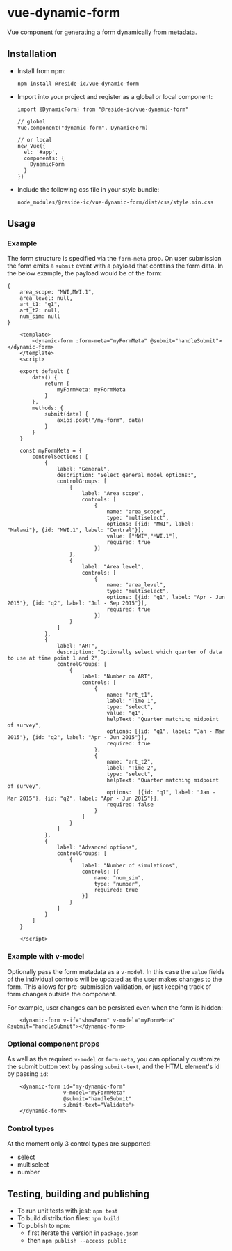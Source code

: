 # vue-dynamic-form
Vue component for generating a form dynamically from metadata.

## Installation
* Install from npm:
  ```
  npm install @reside-ic/vue-dynamic-form
  ```
* Import into your project and register as a global or local component:
  ```
  import {DynamicForm} from "@reside-ic/vue-dynamic-form"
  
  // global
  Vue.component("dynamic-form", DynamicForm)
  
  // or local
  new Vue({
    el: '#app',
    components: {
      DynamicForm
    }
  })
  
  ```
* Include the following css file in your style bundle: 
    ```
    node_modules/@reside-ic/vue-dynamic-form/dist/css/style.min.css
    ```

## Usage
### Example
The form structure is specified via the `form-meta` prop. On user submission the 
form emits a `submit` event with a payload that contains the form data. In the below example,
the payload would be of the form:
```
{
    area_scope: "MWI,MWI.1",
    area_level: null,
    art_t1: "q1",
    art_t2: null,
    num_sim: null
}
```

```
    <template>
        <dynamic-form :form-meta="myFormMeta" @submit="handleSubmit"></dynamic-form>
    </template>
    <script>
    
    export default {
        data() {
            return {
                myFormMeta: myFormMeta          
            }
        },
        methods: {
            submit(data) {
                axios.post("/my-form", data)
            }
        }
    }

    const myFormMeta = {   
        controlSections: [
            {
                label: "General",
                description: "Select general model options:",
                controlGroups: [
                    {
                        label: "Area scope",
                        controls: [
                            {
                                name: "area_scope",
                                type: "multiselect",
                                options: [{id: "MWI", label: "Malawi"}, {id: "MWI.1", label: "Central"}],
                                value: ["MWI","MWI.1"],
                                required: true
                            }]
                    },
                    {
                        label: "Area level",
                        controls: [
                            {
                                name: "area_level",
                                type: "multiselect",
                                options: [{id: "q1", label: "Apr - Jun 2015"}, {id: "q2", label: "Jul - Sep 2015"}],
                                required: true
                            }]
                    }
                ]
            },
            {
                label: "ART",
                description: "Optionally select which quarter of data to use at time point 1 and 2",
                controlGroups: [
                    {
                        label: "Number on ART",
                        controls: [
                            {
                                name: "art_t1",
                                label: "Time 1",
                                type: "select",
                                value: "q1",
                                helpText: "Quarter matching midpoint of survey",
                                options: [{id: "q1", label: "Jan - Mar 2015"}, {id: "q2", label: "Apr - Jun 2015"}],
                                required: true
                            },
                            {
                                name: "art_t2",
                                label: "Time 2",
                                type: "select",
                                helpText: "Quarter matching midpoint of survey",
                                options:  [{id: "q1", label: "Jan - Mar 2015"}, {id: "q2", label: "Apr - Jun 2015"}],
                                required: false
                            }
                        ]
                    }
                ]
            },
            {
                label: "Advanced options",
                controlGroups: [
                    {
                        label: "Number of simulations",
                        controls: [{
                            name: "num_sim",
                            type: "number",
                            required: true
                        }]
                    }
                ]
            }
        ]
    }

    </script>
```

### Example with v-model
Optionally pass the form metadata as a `v-model`. In this case the `value` fields of the 
individual controls will be updated as the user makes changes to the form. This allows 
for pre-submission validation, or just keeping track of form changes outside the component.

For example, user changes can be persisted even when the form is hidden:

```
    <dynamic-form v-if="showForm" v-model="myFormMeta" @submit="handleSubmit"></dynamic-form>
```

### Optional component props
As well as the required `v-model` or `form-meta`, you can optionally customize
the submit button text by passing `submit-text`, and the HTML element's id by 
passing `id`:

```
    <dynamic-form id="my-dynamic-form" 
                  v-model="myFormMeta"
                  @submit="handleSubmit"
                  submit-text="Validate">
    </dynamic-form>
```

### Control types
At the moment only 3 control types are supported:
* select
* multiselect
* number

## Testing, building and publishing
* To run unit tests with jest: `npm test`
* To build distribution files: `npm build`
* To publish to npm: 
    * first iterate the version in `package.json`
    * then `npm publish --access public`
